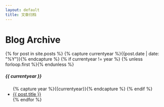 ```yaml
---
layout: default
title: 文章归档
---
```

<div class="page-content wc-container">
  <h1>Blog Archive</h1>  
  {% for post in site.posts %}
  	{% capture currentyear %}{{post.date | date: "%Y"}}{% endcapture %}
  	{% if currentyear != year %}
    	{% unless forloop.first %}</ul>{% endunless %}
    		<h5>{{ currentyear }}</h5>
    		<ul class="posts">
    		{% capture year %}{{currentyear}}{% endcapture %} 
  		{% endif %}
    <li><a href="{{ post.url | prepend: site.baseurl }}">{{ post.title }}</a></li>
{% endfor %}
</div>